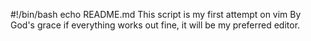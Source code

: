 #!/bin/bash
echo README.md
This script is my first attempt on vim
By God's grace if everything works out fine, it will be my preferred editor.
